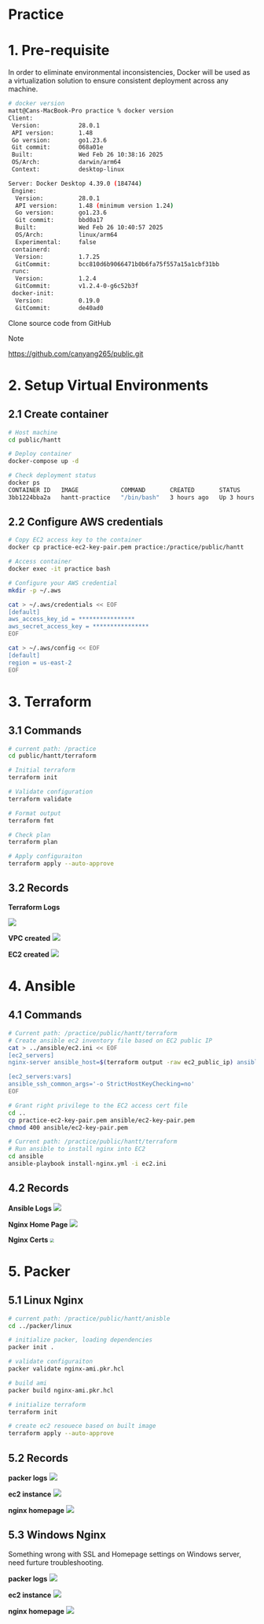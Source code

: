 # Practice

# 1. Pre-requisite

In order to eliminate environmental inconsistencies, Docker will be used as a virtualization solution to ensure consistent deployment across any machine.

```bash
# docker version
matt@Cans-MacBook-Pro practice % docker version
Client:
 Version:           28.0.1
 API version:       1.48
 Go version:        go1.23.6
 Git commit:        068a01e
 Built:             Wed Feb 26 10:38:16 2025
 OS/Arch:           darwin/arm64
 Context:           desktop-linux

Server: Docker Desktop 4.39.0 (184744)
 Engine:
  Version:          28.0.1
  API version:      1.48 (minimum version 1.24)
  Go version:       go1.23.6
  Git commit:       bbd0a17
  Built:            Wed Feb 26 10:40:57 2025
  OS/Arch:          linux/arm64
  Experimental:     false
 containerd:
  Version:          1.7.25
  GitCommit:        bcc810d6b9066471b0b6fa75f557a15a1cbf31bb
 runc:
  Version:          1.2.4
  GitCommit:        v1.2.4-0-g6c52b3f
 docker-init:
  Version:          0.19.0
  GitCommit:        de40ad0
```



Clone source code from GitHub

> [!NOTE]
>
> https://github.com/canyang265/public.git



# 2. Setup Virtual Environments 

## 2.1 Create container

```bash
# Host machine
cd public/hantt

# Deploy container
docker-compose up -d 

# Check deployment status
docker ps
CONTAINER ID   IMAGE            COMMAND       CREATED       STATUS                 PORTS     NAMES
3bb1224bba2a   hantt-practice   "/bin/bash"   3 hours ago   Up 3 hours (healthy)             practice
```



## 2.2 Configure AWS credentials

```bash
# Copy EC2 access key to the container
docker cp practice-ec2-key-pair.pem practice:/practice/public/hantt

# Access container
docker exec -it practice bash

# Configure your AWS credential
mkdir -p ~/.aws

cat > ~/.aws/credentials << EOF
[default]
aws_access_key_id = ****************
aws_secret_access_key = ****************
EOF

cat > ~/.aws/config << EOF
[default]
region = us-east-2
EOF
```



# 3. Terraform

## 3.1 Commands

```bash
# current path: /practice
cd public/hantt/terraform

# Initial terraform
terraform init

# Validate configuration
terraform validate

# Format output
terraform fmt

# Check plan
terraform plan

# Apply configuraiton
terraform apply --auto-approve
```



## 3.2 Records

**Terraform Logs**

![](./images/terraform-logs.png)



**VPC created**
![](./images/terraform-vpc.png)



**EC2 created**
![](./images/terraform-ec2.png)

# 4. Ansible

## 4.1 Commands

```bash
# Current path: /practice/public/hantt/terraform
# Create ansible ec2 inventory file based on EC2 public IP
cat > ../ansible/ec2.ini << EOF
[ec2_servers]
nginx-server ansible_host=$(terraform output -raw ec2_public_ip) ansible_user=ec2-user ansible_ssh_private_key_file=ec2-key-pair.pem

[ec2_servers:vars]
ansible_ssh_common_args='-o StrictHostKeyChecking=no'
EOF

# Grant right privilege to the EC2 access cert file
cd ..
cp practice-ec2-key-pair.pem ansible/ec2-key-pair.pem
chmod 400 ansible/ec2-key-pair.pem

# Current path: /practice/public/hantt/terraform
# Run ansible to install nginx into EC2
cd ansible
ansible-playbook install-nginx.yml -i ec2.ini 
```



## 4.2 Records

**Ansible Logs**
![](./images/ansible-logs.png)



**Nginx Home Page**
![](./images/ansible-nginx-homepage.png)



**Nginx Certs**
<img src="./images/ansible-nginx-self-signed-certs.png" style="zoom: 50%;" />



# 5. Packer

## 5.1 Linux Nginx

```bash
# current path: /practice/public/hantt/anisble
cd ../packer/linux

# initialize packer, loading dependencies
packer init .

# validate configuraiton
packer validate nginx-ami.pkr.hcl

# build ami
packer build nginx-ami.pkr.hcl

# initialize terraform
terraform init 

# create ec2 resouece based on built image
terraform apply --auto-approve
```



## 5.2 Records

**packer logs**
![](./images/packer-linux-nginx-ami.png)



**ec2 instance**
![](./images/packer-linux-nginx-ec2-instance.png)



**nginx homepage**
![](./images/packer-linux-nginx-homepage.png)



## 5.3 Windows Nginx

Something wrong with SSL and Homepage settings on Windows server, need furture troubleshooting.



**packer logs**
![](./images/packer-windows-nginx-ami.png)



**ec2 instance**
![](./images/packer-windows-nginx-ec2-instance.png)

**nginx homepage**
![](./images/packer-windows-nginx-homepage.png)



